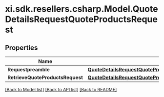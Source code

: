 # xi.sdk.resellers.csharp.Model.QuoteDetailsRequestQuoteProductsRequest

## Properties

Name | Type | Description | Notes
------------ | ------------- | ------------- | -------------
**Requestpreamble** | [**QuoteDetailsRequestQuoteProductsRequestRequestpreamble**](QuoteDetailsRequestQuoteProductsRequestRequestpreamble.md) |  | [optional] 
**RetrieveQuoteProductsRequest** | [**QuoteDetailsRequestQuoteProductsRequestRetrieveQuoteProductsRequest**](QuoteDetailsRequestQuoteProductsRequestRetrieveQuoteProductsRequest.md) |  | [optional] 

[[Back to Model list]](../README.md#documentation-for-models) [[Back to API list]](../README.md#documentation-for-api-endpoints) [[Back to README]](../README.md)

